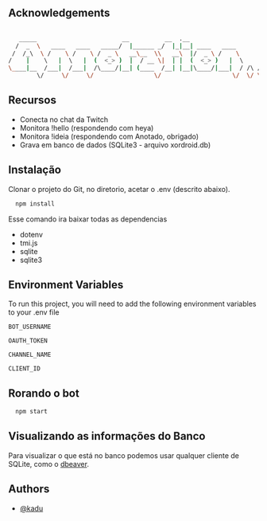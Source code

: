
## Acknowledgements

```bash

   _____                        __          __  .__                        __
  /  _  \   ____   ____   _____/  |______ _/  |_|__| ____   ____          |__| ______
 /  /_\  \ /    \ /    \ /  _ \   __\__  \\   __\  |/  _ \ /    \         |  |/  ___/
/    |    \   |  \   |  (  <_> )  |  / __ \|  | |  (  <_> )   |  \        |  |\___ \
\____|__  /___|  /___|  /\____/|__| (____  /__| |__|\____/|___|  / /\ /\__|  /____  >
        \/     \/     \/                 \/                    \/  \/ \______|    \/
```
## Recursos

- Conecta no chat da Twitch
- Monitora !hello (respondendo com heya)
- Monitora !ideia <mensagem> (respondendo com Anotado, obrigado)
- Grava em banco de dados (SQLite3 - arquivo xordroid.db)




## Instalação

Clonar o projeto do Git, no diretorio, acetar o .env (descrito abaixo).

```bash
  npm install  
```

Esse comando ira baixar todas as dependencias
- dotenv
- tmi.js
- sqlite
- sqlite3
## Environment Variables

To run this project, you will need to add the following environment variables to your .env file

`BOT_USERNAME`

`OAUTH_TOKEN`

`CHANNEL_NAME`

`CLIENT_ID`
## Rorando o bot

```bash
  npm start
```

## Visualizando as informações do Banco

Para visualizar o que está no banco podemos usar qualquer cliente de SQLite, como o [dbeaver](https://dbeaver.io/).

## Authors

- [@kadu](https://www.github.com/kadu)


